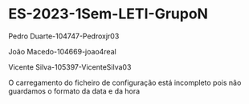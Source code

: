 # ES-2023-1Sem-LETI-GrupoN
Pedro Duarte-104747-Pedroxjr03

João Macedo-104669-joao4real

Vicente Silva-105397-VicenteSilva03

O carregamento do ficheiro de configuração está incompleto pois não guardamos o formato da data e da hora
